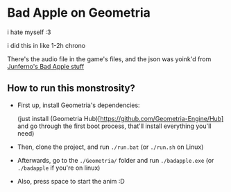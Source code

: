 # Bad Apple on Geometria

i hate myself :3

i did this in like 1-2h chrono

There's the audio file in the game's files, and the json was yoink'd from [Junferno's Bad Apple stuff](https://github.com/kevinjycui/bad-apple)

## How to run this monstrosity?

 - First up, install Geometria's dependencies:

    (just install (Geometria Hub)[https://github.com/Geometria-Engine/Hub] and go through the first boot process, that'll install everything you'll need)

 - Then, clone the project, and run `./run.bat` (or `./run.sh` on Linux)

 - Afterwards, go to the `./Geometria/` folder and run `./badapple.exe` (or `./badapple` if you're on linux)

 - Also, press space to start the anim :D